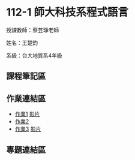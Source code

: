 # 112-1 師大科技系程式語言

授課教師：蔡芸琤老師

姓名：王楚鈞

系級：台大地質系4年級

## 課程筆記區

## 作業連結區
*  [作業1](https://github.com/chujun726/PL/blob/main/HW1/HW1.ipynb) [影片](https://youtu.be/yaDS62GJb0U)
*  [作業2](https://github.com/chujun726/PL/blob/main/HW2/HW2.ipynb)
*  [作業3](https://github.com/chujun726/PL/tree/main/HW3) [影片](https://youtu.be/yaDS62GJb0U)

## 專題連結區

